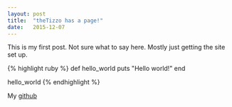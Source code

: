 ```yaml
---
layout: post
title:  "theTizzo has a page!"
date:   2015-12-07
---
```


This is my first post.  Not sure what to say here. Mostly just getting the site
set up.

{% highlight ruby %}
def hello_world
  puts "Hello world!"
end

hello_world
{% endhighlight %}

My [github](https://github.com/thetizzo)
